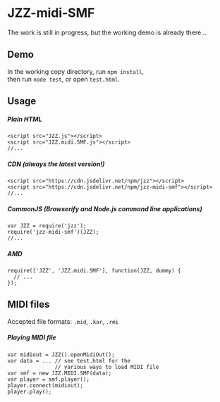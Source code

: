 # JZZ-midi-SMF

The work is still in progress, but the working demo is already there...

## Demo

In the working copy directory, run
`npm install`,  
then run
`node test`,
or open `test.html`.

## Usage

##### Plain HTML

    <script src="JZZ.js"></script>
    <script src="JZZ.midi.SMF.js"></script>
    //...

##### CDN (always the latest version!)

    <script src="https://cdn.jsdelivr.net/npm/jzz"></script>
    <script src="https://cdn.jsdelivr.net/npm/jzz-midi-smf"></script>
    //...

##### CommonJS (Browserify and Node.js command line applications)

    var JZZ = require('jzz');
    require('jzz-midi-smf')(JZZ);
    //...

##### AMD

    require(['JZZ', 'JZZ.midi.SMF'], function(JZZ, dummy) {
      // ...
    });

## MIDI files
Accepted file formats: `.mid`, `.kar`, `.rmi`

##### Playing MIDI file

    var midiout = JZZ().openMidiOut();
    var data = ... // see test.html for the
                   // various ways to load MIDI file
    var smf = new JZZ.MIDI.SMF(data);
    var player = smf.player();
    player.connect(midiout);
    player.play();
